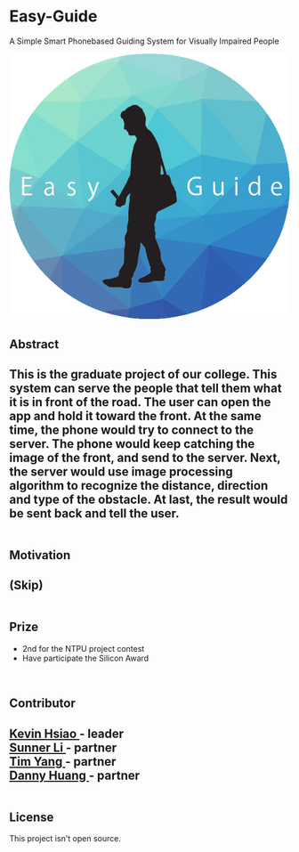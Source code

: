 # Easy-Guide    
A Simple Smart Phonebased Guiding System for Visually Impaired People   
    
<p align="center">
  <img src="https://github.com/SunnerLi/Easy-Guide/blob/master/img/icon_circle.png"/>
</p> 
    
Abstract    
-----------------------    
This is the graduate project of our college. This system can serve the people that tell them what it is in front of the road. The user can open the app and hold it toward the front. At the same time, the phone would try to connect to the server. The phone would keep catching the image of the front, and send to the server. Next, the server would use image processing algorithm to recognize the distance, direction and type of the obstacle. At last, the result would be sent back and tell the user.    
<br/> 
<br/>
Motivation    
-----------------------    
(Skip)    
<br/> 
<br/>
Prize    
-----------------------    
* 2nd for the NTPU project contest    
* Have participate the Silicon Award    
<br/> 
     
Contributor    
-----------------------    
[ Kevin Hsiao ](https://github.com/kevinisbest) - leader    
[ Sunner Li ](https://github.com/SunnerLi) - partner    
[ Tim Yang ](https://github.com/sun52525252) - partner    
[ Danny Huang ](https://github.com/DannyHuangXD) - partner     
<br/> 
<br/>
License    
-----------------------    
This project isn't open source.    
